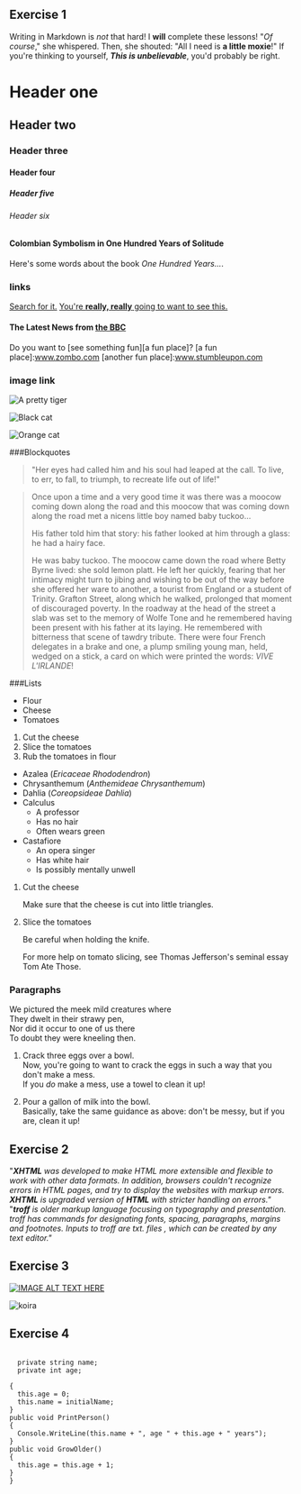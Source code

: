 ## Exercise 1

Writing in Markdown is _not_ that hard!
I **will** complete these lessons!
"_Of course_," she whispered. Then, she shouted: "All I need is **a little moxie**!"
If you're thinking to yourself, **_This is unbelievable_**, you'd probably be right.

# Header one
## Header two
### Header three
#### Header four
##### Header five
###### Header six
#### Colombian Symbolism in One Hundred Years of Solitude
Here's some words about the book _One Hundred Years..._.

### links
[Search for it.](www.google.com)
[You're **really, really** going to want to see this.](www.dailykitten.com)
#### The Latest News from [the BBC](www.bbc.com/news)
Do you want to [see something fun][a fun place]?
[a fun place]:www.zombo.com
[another fun place]:www.stumbleupon.com

### image link
![A pretty tiger](https://upload.wikimedia.org/wikipedia/commons/5/56/Tiger.50.jpg)

![Black cat][Black]

![Orange cat][Orange]

[Black]: https://upload.wikimedia.org/wikipedia/commons/a/a3/81_INF_DIV_SSI.jpg
[Orange]:http://icons.iconarchive.com/icons/google/noto-emoji-animals-nature/256/22221-cat-icon.png

###Blockquotes
>"Her eyes had called him and his soul had leaped at the call. To live, to err, to fall, to triumph, to recreate life out of life!"

>Once upon a time and a very good time it was there was a moocow coming down along the road and this moocow that was coming down along the road met a nicens little boy named baby tuckoo...
>
>His father told him that story: his father looked at him through a glass: he had a hairy face.
>
>He was baby tuckoo. The moocow came down the road where Betty Byrne lived: she sold lemon platt.
>He left her quickly, fearing that her intimacy might turn to jibing and wishing to be out of the way before she offered her ware to another, a tourist from England or a student of Trinity. Grafton Street, along which he walked, prolonged that moment of discouraged poverty. In the roadway at the head of the street a slab was set to the memory of Wolfe Tone and he remembered having been present with his father at its laying. He remembered with bitterness that scene of tawdry tribute. There were four French delegates in a brake and one, a plump smiling young man, held, wedged on a stick, a card on which were printed the words: _VIVE L'IRLANDE_!

###Lists
* Flour
* Cheese
* Tomatoes
1. Cut the cheese
2. Slice the tomatoes
3. Rub the tomatoes in flour
* Azalea (_Ericaceae Rhododendron_)
* Chrysanthemum (_Anthemideae Chrysanthemum_)
* Dahlia (_Coreopsideae Dahlia_)
* Calculus
    * A professor
    * Has no hair
    * Often wears green
* Castafiore
    * An opera singer
    * Has white hair
    * Is possibly mentally unwell
1. Cut the cheese

    Make sure that the cheese is cut into little triangles.

2. Slice the tomatoes

    Be careful when holding the knife.
    
    For more help on tomato slicing, see Thomas Jefferson's      seminal essay Tom Ate Those.

### Paragraphs

We pictured the meek mild creatures where  
They dwelt in their strawy pen,  
Nor did it occur to one of us there  
To doubt they were kneeling then.

1. Crack three eggs over a bowl.  
 Now, you're going to want to crack the eggs in such a way that you don't make a mess.  
 If you _do_ make a mess, use a towel to clean it up!

2. Pour a gallon of milk into the bowl.  
 Basically, take the same guidance as above: don't be messy, but if you are, clean it up!

## Exercise 2
"_**XHTML** was developed to make HTML more extensible and flexible to work with other data formats. In addition, browsers couldn't recognize errors in *HTML* pages, and try to display the websites with markup errors. **XHTML** is upgraded version of **HTML** with stricter handling on errors."_
"_**troff** is older markup language focusing on typography and presentation. troff has commands for designating fonts, spacing, paragraphs, margins and footnotes. Inputs to troff are txt. files , which can be created by any text editor."_

## Exercise 3
[![IMAGE ALT TEXT HERE](https://img.youtube.com/vi/liJVSwOiiwg/0.jpg)](https://www.youtube.com/watch?v=liJVSwOiiwg)

![koira](https://upload.wikimedia.org/wikipedia/commons/thumb/2/27/Finnish_Spitz_600.jpg/250px-Finnish_Spitz_600.jpg)

## Exercise 4

```public class Person{

  private string name;
  private int age;
  ```

  ```public Person(string initialName)
  {
    this.age = 0;
    this.name = initialName;
  }
  public void PrintPerson()
  {
    Console.WriteLine(this.name + ", age " + this.age + " years");
  }
  public void GrowOlder()
  {
    this.age = this.age + 1;
  }
}
```
